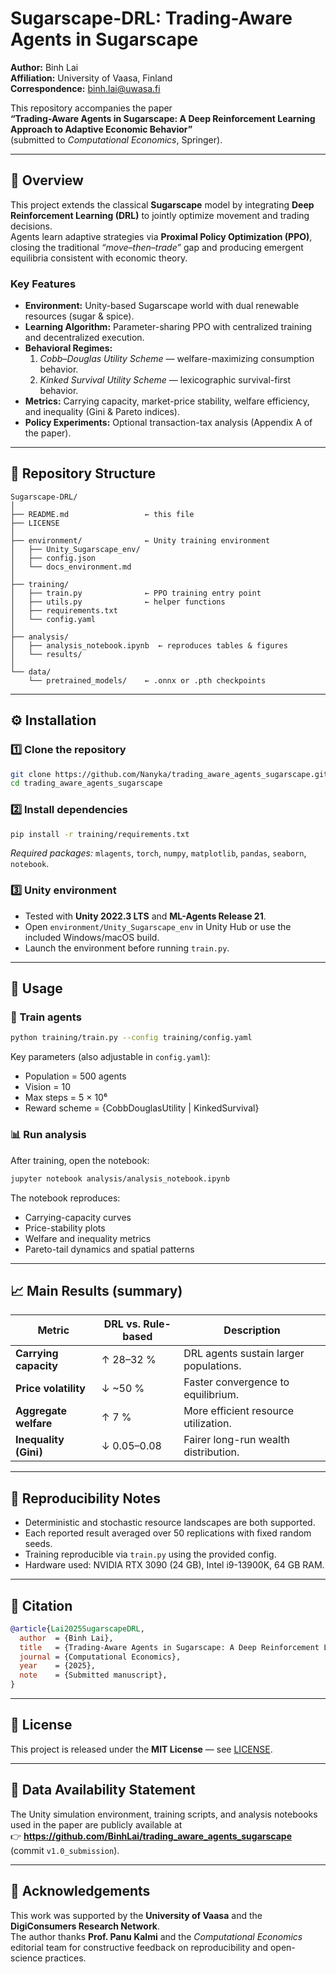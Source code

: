# Sugarscape-DRL: Trading-Aware Agents in Sugarscape

**Author:** Binh Lai  
**Affiliation:** University of Vaasa, Finland  
**Correspondence:** binh.lai@uwasa.fi  

This repository accompanies the paper  
**“Trading-Aware Agents in Sugarscape: A Deep Reinforcement Learning Approach to Adaptive Economic Behavior”**  
(submitted to *Computational Economics*, Springer).

---

## 🧭 Overview
This project extends the classical **Sugarscape** model by integrating **Deep Reinforcement Learning (DRL)** to jointly optimize movement and trading decisions.  
Agents learn adaptive strategies via **Proximal Policy Optimization (PPO)**, closing the traditional *“move–then–trade”* gap and producing emergent equilibria consistent with economic theory.

### Key Features
- **Environment:** Unity-based Sugarscape world with dual renewable resources (sugar & spice).  
- **Learning Algorithm:** Parameter-sharing PPO with centralized training and decentralized execution.  
- **Behavioral Regimes:**  
  1. *Cobb–Douglas Utility Scheme* — welfare-maximizing consumption behavior.  
  2. *Kinked Survival Utility Scheme* — lexicographic survival-first behavior.  
- **Metrics:** Carrying capacity, market-price stability, welfare efficiency, and inequality (Gini & Pareto indices).  
- **Policy Experiments:** Optional transaction-tax analysis (Appendix A of the paper).

---

## 📁 Repository Structure
```
Sugarscape-DRL/
│
├── README.md                 ← this file
├── LICENSE
│
├── environment/              ← Unity training environment
│   ├── Unity_Sugarscape_env/
│   ├── config.json
│   └── docs_environment.md
│
├── training/
│   ├── train.py              ← PPO training entry point
│   ├── utils.py              ← helper functions
│   ├── requirements.txt
│   └── config.yaml
│
├── analysis/
│   ├── analysis_notebook.ipynb  ← reproduces tables & figures
│   └── results/
│
└── data/
    └── pretrained_models/    ← .onnx or .pth checkpoints
```

---

## ⚙️ Installation

### 1️⃣ Clone the repository
```bash
git clone https://github.com/Nanyka/trading_aware_agents_sugarscape.git
cd trading_aware_agents_sugarscape
```

### 2️⃣ Install dependencies
```bash
pip install -r training/requirements.txt
```
*Required packages:* `mlagents`, `torch`, `numpy`, `matplotlib`, `pandas`, `seaborn`, `notebook`.

### 3️⃣ Unity environment
- Tested with **Unity 2022.3 LTS** and **ML-Agents Release 21**.  
- Open `environment/Unity_Sugarscape_env` in Unity Hub or use the included Windows/macOS build.  
- Launch the environment before running `train.py`.

---

## 🚀 Usage

### 🧠 Train agents
```bash
python training/train.py --config training/config.yaml
```
Key parameters (also adjustable in `config.yaml`):
- Population = 500 agents  
- Vision = 10  
- Max steps = 5 × 10⁶  
- Reward scheme = {CobbDouglasUtility | KinkedSurvival}

### 📊 Run analysis
After training, open the notebook:
```bash
jupyter notebook analysis/analysis_notebook.ipynb
```
The notebook reproduces:
- Carrying-capacity curves  
- Price-stability plots  
- Welfare and inequality metrics  
- Pareto-tail dynamics and spatial patterns  

---

## 📈 Main Results (summary)
| Metric | DRL vs. Rule-based | Description |
|---------|--------------------|--------------|
| **Carrying capacity** | ↑ 28–32 % | DRL agents sustain larger populations. |
| **Price volatility** | ↓ ~50 % | Faster convergence to equilibrium. |
| **Aggregate welfare** | ↑ 7 % | More efficient resource utilization. |
| **Inequality (Gini)** | ↓ 0.05–0.08 | Fairer long-run wealth distribution. |

---

## 🧩 Reproducibility Notes
- Deterministic and stochastic resource landscapes are both supported.  
- Each reported result averaged over 50 replications with fixed random seeds.  
- Training reproducible via `train.py` using the provided config.  
- Hardware used: NVIDIA RTX 3090 (24 GB), Intel i9-13900K, 64 GB RAM.  

---

## 🧠 Citation
```bibtex
@article{Lai2025SugarscapeDRL,
  author  = {Binh Lai},
  title   = {Trading-Aware Agents in Sugarscape: A Deep Reinforcement Learning Approach to Adaptive Economic Behavior},
  journal = {Computational Economics},
  year    = {2025},
  note    = {Submitted manuscript},
}
```

---

## 📜 License
This project is released under the **MIT License** — see [LICENSE](LICENSE).

---

## 📂 Data Availability Statement
The Unity simulation environment, training scripts, and analysis notebooks used in the paper are publicly available at  
👉 **https://github.com/BinhLai/trading_aware_agents_sugarscape**  
(commit `v1.0_submission`).

---

## 🤝 Acknowledgements
This work was supported by the **University of Vaasa** and the **DigiConsumers Research Network**.  
The author thanks **Prof. Panu Kalmi** and the *Computational Economics* editorial team for constructive feedback on reproducibility and open-science practices.
